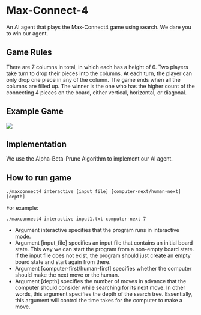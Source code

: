 # Max-Connect-4
An AI agent that plays the Max-Connect4 game using search. We dare you to win our agent.

## Game Rules
There are 7 columns in total, in which each has a height of 6. Two players take turn to drop their pieces into the columns. At each turn, the player can only drop one piece in any of the column. The game ends when all the columns are filled up. The winner is the one who has the higher count of the connecting 4 pieces on the board, either vertical, horizontal, or diagonal.

## Example Game
![](http://omega.uta.edu/~gopikrishnav/classes/2018/spring/4308_5360/assmts/assmt4_files/game.gif)

## Implementation
We use the Alpha-Beta-Prune Algorithm to implement our AI agent.

## How to run game
```
./maxconnect4 interactive [input_file] [computer-next/human-next] [depth]
```

For example:
```
./maxconnect4 interactive input1.txt computer-next 7
```

- Argument interactive specifies that the program runs in interactive mode.
- Argument [input_file] specifies an input file that contains an initial board state. This way we can start the program from a non-empty board state. If the input file does not exist, the program should just create an empty board state and start again from there.
- Argument [computer-first/human-first] specifies whether the computer should make the next move or the human.
- Argument [depth] specifies the number of moves in advance that the computer should consider while searching for its next move. In other words, this argument specifies the depth of the search tree. Essentially, this argument will control the time takes for the computer to make a move.
